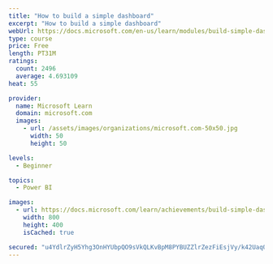 ```yaml
---
title: "How to build a simple dashboard"
excerpt: "How to build a simple dashboard"
webUrl: https://docs.microsoft.com/en-us/learn/modules/build-simple-dashboard/
type: course
price: Free
length: PT31M
ratings:
  count: 2496
  average: 4.693109
heat: 55

provider:
  name: Microsoft Learn
  domain: microsoft.com
  images:
    - url: /assets/images/organizations/microsoft.com-50x50.jpg
      width: 50
      height: 50

levels:
  - Beginner

topics:
  - Power BI

images:
  - url: https://docs.microsoft.com/learn/achievements/build-simple-dashboard-social.png
    width: 800
    height: 400
    isCached: true

secured: "u4YdlrZyH5Yhg3OnHYUbpQO9sVkQLKvBpM8PYBUZZlrZezFiEsjVy/k42UaqOPuktoJlwQk1Q3J6Q0TmENXHIKge4NksKyKya6fk6Yklo4b1hnfkg7VwRkH/BiQJYdA46aPDOpYr4QFU5ejAnatLdtO+f0+VdghtakHAG4vu1+8HnsX6ygw9MyHEsvmpH4FNhpJc8eHGirV5/EikkV8hwH3o0Yk4ekCcABj0j+iRexKYcn5te/CugsKX+2pBMUO9biFM0AY3MdOsx2dpo3bxV5PIUgAuC0PAboexAwYL4ioYkYnmm0rAITSPjbuFuijWlj7kmwcvQiJDKlSnhPcVBlLm02lY1incVXQ0eNputHzhDKeeFyNNCcAsQ/vT1o2K4g4Aiv2We6LCTHYS3ZC2hcnkJuRxUB60VgmtA6PMTY4=;wc0VNHd/cgyo+rRvxzUcGA=="
---
```


